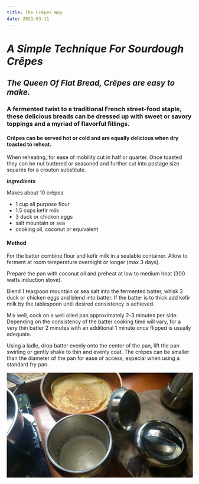 ```yaml
---
title: The Crêpes Way
date: 2021-03-11
---
```


# *A Simple Technique For Sourdough Crêpes*

## *The Queen Of Flat Bread, Crêpes are easy to make.*

### A fermented twist to a traditional French street-food staple, these delicious breads can be dressed up with sweet or savory toppings and a myriad of flavorful fillings.

#### Crêpes can be served hot or cold and are equally delicious when dry toasted to reheat.

When reheating, for ease of mobility cut in half or quarter. Once toasted they can be nut buttered or seasoned and further cut into postage size squares for a crouton substitute.

***Ingredients***

Makes about 10 crêpes

- 1 cup all purpose flour
- 1.5 cups kefir milk
- 3 duck or chicken eggs
- salt mountain or sea
- cooking oil, coconut or equivalent

#### Method

For the batter combine flour and kefir milk in a sealable container. Allow to ferment at room temperature overnight or longer (max 3 days).

Prepare the pan with coconut oil and preheat at low to medium heat (300 watts induction stove).

Blend 1 teaspoon mountain or sea salt into the fermented batter, whisk 3 duck or chicken eggs and blend into batter. If the batter is to thick add kefir milk by the tablespoon until desired consistency is achieved.

Mix well, cook on a well oiled pan approximately 2-3 minutes per side. Depending on the consistency of the batter cooking time will vary, for a very thin batter 2 minutes with an additional 1 minute once flipped is usually adequate.

Using a ladle, drop batter evenly onto the center of the pan, lift the pan swirling or gently shake to thin and evenly coat. The crêpes can be smaller than the diameter of the pan for ease of access, especial when using a standard fry pan. 

![crepe on the way](../culinaryImages/crepeMagic.jpg)


